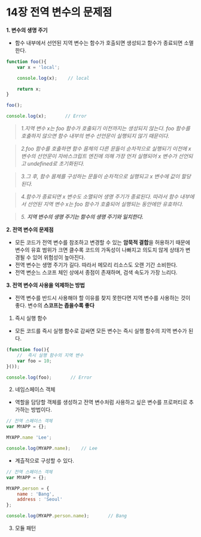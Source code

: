 # 14장 전역 변수의 문제점
**1. 변수의 생명 주기**
+ 함수 내부에서 선언된 지역 변수는 함수가 호출되면 생성되고 함수가 종료되면 소멸한다.
```javascript
function foo(){
    var x = 'local';

    console.log(x);    // local

    return x;
}

foo();

console.log(x);       // Error
```

> _1.지역 변수 x는 foo 함수가 호출되기 이전까지는 생성되지 않는다. foo 함수를 호출하지 않으면 함수 내부의 변수 선언문이 실행되지 않기 때문이다._   

> _2.foo 함수를 호출하면 함수 몸체의 다른 문들이 순차적으로 실행되기 이전에 x 변수의 선언문이 자바스크립트 엔진에 의해 가장 먼저 실행되어 x 변수가 선언되고 undefined로 초기화된다._   
   
> _3.그 후, 함수 몸체를 구성하는 문들이 순차적으로 실행되고 x 변수에 값이 할당된다._   
   
> _4.함수가 종료되면 x 변수도 소멸되어 생명 주기가 종료된다. 따라서 함수 내부에서 선언된 지역 변수 x는 foo 함수가 호출되어 실행되는 동안에만 유효하다._   
   
> _5. **지역 변수의 생명 주기는 함수의 생명 주기와 일치한다.**_   


**2. 전역 변수의 문제점**
+ 모든 코드가 전역 변수를 참조하고 변경할 수 있는 **암묵적 결합**을 허용하기 때문에 변수의 유효 범위가 크면 클수록 코드의 가독성이 나빠지고 의도치 않게 상태가 변경될 수 있어 위험성이 높아진다.
+ 전역 변수는 생명 주기가 길다. 따라서 메모리 리소스도 오랜 기간 소비한다.
+ 전역 변순느 스코프 체인 상에서 종점이 존재하며, 검색 속도가 가장 느리다.


**3. 전역 변수의 사용을 억제하는 방법**
+ 전역 변수를 반드시 사용해야 할 이유를 찾지 못한다면 지역 변수를 사용하는 것이 좋다. 변수의 **스코프는 좁을수록 좋다**


1. 즉시 실행 함수
+ 모든 코드를 즉시 실행 함수로 감싸면 모든 변수는 즉시 실행 함수의 지역 변수가 된다.
```javascript
(function foo(){
    //  즉시 실행 함수의 지역 변수
    var foo = 10;
}());

console.log(foo);       // Error
```

2. 네임스페이스 객체
+ 역할을 담당할 객체를 생성하고 전역 변수처럼 사용하고 싶은 변수를 프로퍼티로 추가하는 방법이다.
```javascript
// 전역 스페이스 객체
var MYAPP = {};

MYAPP.name 'Lee';

console.log(MYAPP.name);    // Lee
```

+ 계츨적으로 구성할 수 있다.
```javascript
// 전역 스페이스 객체
var MYAPP = {};

MYAPP.person = {
    name : 'Bang',
    address : 'Seoul'
};

console.log(MYAPP.person.name);       // Bang
```

3. 모듈 패턴
